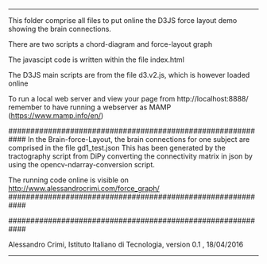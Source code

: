 *************************************************************************************************************************************************************
This folder comprise all files to put online the D3JS force layout demo showing the brain connections. 

There are two scripts a chord-diagram and force-layout graph

The javascipt code is written within the file index.html

The D3JS main scripts are from the file d3.v2.js, which is however loaded online

To run a local web server and view your page from http://localhost:8888/ remember to have running a webserver as MAMP (https://www.mamp.info/en/)


############################################################
In the Brain-force-Layout, the brain connections for one subject  are comprised in the file gd1_test.json
This has been generated by the tractography script from DiPy
converting the connectivity matrix in json by using the opencv-ndarray-conversion script.

The running code online is visible on http://www.alessandrocrimi.com/force_graph/
############################################################

############################################################

Alessandro Crimi, Istituto Italiano di Tecnologia, version 0.1 , 18/04/2016
************************************************************************************************************************************************************
